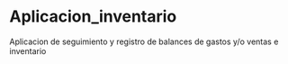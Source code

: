 # Aplicacion_inventario
Aplicacion de seguimiento y registro de balances de gastos y/o ventas e inventario
